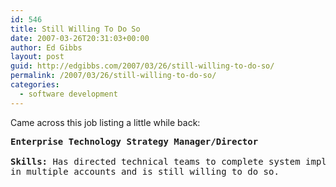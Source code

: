 ```yaml
---
id: 546
title: Still Willing To Do So
date: 2007-03-26T20:31:03+00:00
author: Ed Gibbs
layout: post
guid: http://edgibbs.com/2007/03/26/still-willing-to-do-so/
permalink: /2007/03/26/still-willing-to-do-so/
categories:
  - software development
---
```

Came across this job listing a little while back:

<pre><b>Enterprise Technology Strategy Manager/Director
</b>
<b>Skills:</b> Has directed technical teams to complete system implementations
in multiple accounts and is still willing to do so.
</pre>
